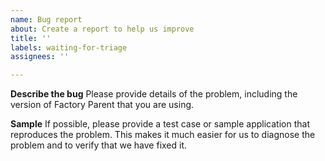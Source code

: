 ```yaml
---
name: Bug report
about: Create a report to help us improve
title: ''
labels: waiting-for-triage
assignees: ''

---
```


**Describe the bug**
Please provide details of the problem, including the version of Factory Parent that you
are using. 

**Sample**
If possible, please provide a test case or sample application that reproduces
the problem. This makes it much easier for us to diagnose the problem and to verify that
we have fixed it.